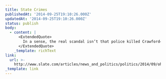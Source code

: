 ```yaml
---
title: State Crimes
publishedAt: '2014-09-25T19:10:26.000Z'
updatedAt: '2014-09-25T19:10:26.000Z'
status: publish
body:
  - content: |
      <ExtendedQuote>
        In a sense, the real scandal isn’t that police killed Crawford—it’s what police can get away with in the use of lethal force. The answer, by and large, is everything. And for communities that face the brunt of official violence, it feels as if—when it comes to police—they are outside the protection of the law.
      </ExtendedQuote>
    _template: richText
link:
  url: >-
    http://www.slate.com/articles/news_and_politics/politics/2014/09/ohio_police_won_t_be_punished_for_killing_john_crawford_police_are_virtually.html
_template: link
---
```


